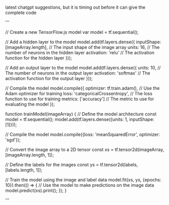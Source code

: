 latest chatgpt suggestions, but it is timing out before it can give the complete code


<script src="https://cdn.jsdelivr.net/npm/@tensorflow/tfjs@2.0.1/dist/tf.min.js"></script>



'''

// Create a new TensorFlow.js model
var model = tf.sequential();

// Add a hidden layer to the model
model.add(tf.layers.dense({
  inputShape: [imageArray.length], // The input shape of the image array
  units: 16, // The number of neurons in the hidden layer
  activation: 'relu' // The activation function for the hidden layer
}));

// Add an output layer to the model
model.add(tf.layers.dense({
  units: 10, // The number of neurons in the output layer
  activation: 'softmax' // The activation function for the output layer
}));




// Compile the model
model.compile({
  optimizer: tf.train.adam(), // Use the Adam optimizer for training
  loss: 'categoricalCrossentropy', // The loss function to use for training
  metrics: ['accuracy'] // The metric to use for evaluating the model
});




function trainModel(imageArray) {
  // Define the model architecture
  const model = tf.sequential();
  model.add(tf.layers.dense({units: 1, inputShape: [1]}));

  // Compile the model
  model.compile({loss: 'meanSquaredError', optimizer: 'sgd'});

  // Convert the image array to a 2D tensor
  const xs = tf.tensor2d(imageArray, [imageArray.length, 1]);

  // Define the labels for the images
  const ys = tf.tensor2d(labels, [labels.length, 1]);

  // Train the model using the image and label data
  model.fit(xs, ys, {epochs: 10}).then(() => {
    // Use the model to make predictions on the image data
    model.predict(xs).print();
  });
}








'''


